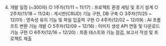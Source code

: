 4. 개발 일정 (~300자)
○ 1주차(11/11 ~ 11/17) : 프로젝트 환경 세팅 및 초기 설계
○ 2주차(11/18 ~ 11/24) : 게시판(CRUD) 기능 구현, DB 구축
○ 3주차(11/25 ~ 12/01) : 영속성 유지 기능 및 파일 입출력 구현
○ 4주차(12/02 ~ 12/09) : AI 프롬프트 변환 기능 개발
○ 5주차(12/09 ~ 12/16) : 이미지 생성 API 연동 및 다운로드 기능 구현
○ 6주차(12/16 ~ 12/20) : 최종 테스트와 기능 점검, 보고서 작성 및 프로젝트 제출